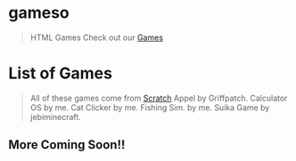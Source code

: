 # gameso
>HTML Games
>Check out our [Games](/Games.html)

# List of Games
>All of these games come from [Scratch](https://scratch.mit.edu)
>Appel by Griffpatch.
>Calculator OS by me.
>Cat Clicker by me.
>Fishing Sim. by me.
>Suika Game by jebiminecraft.

## More Coming Soon!!
